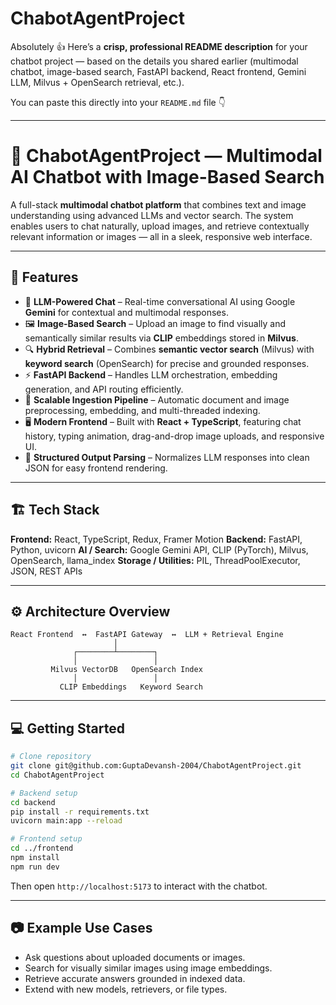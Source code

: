 # ChabotAgentProject

Absolutely 👍 Here’s a **crisp, professional README description** for your chatbot project — based on the details you shared earlier (multimodal chatbot, image-based search, FastAPI backend, React frontend, Gemini LLM, Milvus + OpenSearch retrieval, etc.).

You can paste this directly into your `README.md` file 👇

---

# 🧠 ChabotAgentProject — Multimodal AI Chatbot with Image-Based Search

A full-stack **multimodal chatbot platform** that combines text and image understanding using advanced LLMs and vector search. The system enables users to chat naturally, upload images, and retrieve contextually relevant information or images — all in a sleek, responsive web interface.

---

## 🚀 Features

* 💬 **LLM-Powered Chat** – Real-time conversational AI using Google **Gemini** for contextual and multimodal responses.
* 🖼️ **Image-Based Search** – Upload an image to find visually and semantically similar results via **CLIP** embeddings stored in **Milvus**.
* 🔍 **Hybrid Retrieval** – Combines **semantic vector search** (Milvus) with **keyword search** (OpenSearch) for precise and grounded responses.
* ⚡ **FastAPI Backend** – Handles LLM orchestration, embedding generation, and API routing efficiently.
* 🧩 **Scalable Ingestion Pipeline** – Automatic document and image preprocessing, embedding, and multi-threaded indexing.
* 🖥️ **Modern Frontend** – Built with **React + TypeScript**, featuring chat history, typing animation, drag-and-drop image uploads, and responsive UI.
* 🧠 **Structured Output Parsing** – Normalizes LLM responses into clean JSON for easy frontend rendering.

---

## 🏗️ Tech Stack

**Frontend:** React, TypeScript, Redux, Framer Motion
**Backend:** FastAPI, Python, uvicorn
**AI / Search:** Google Gemini API, CLIP (PyTorch), Milvus, OpenSearch, llama_index
**Storage / Utilities:** PIL, ThreadPoolExecutor, JSON, REST APIs

---

## ⚙️ Architecture Overview

```
React Frontend  ↔  FastAPI Gateway  ↔  LLM + Retrieval Engine
                       │
              ┌────────┴────────┐
              │                 │
         Milvus VectorDB   OpenSearch Index
              │                 │
           CLIP Embeddings   Keyword Search
```

---

## 💻 Getting Started

```bash
# Clone repository
git clone git@github.com:GuptaDevansh-2004/ChabotAgentProject.git
cd ChabotAgentProject

# Backend setup
cd backend
pip install -r requirements.txt
uvicorn main:app --reload

# Frontend setup
cd ../frontend
npm install
npm run dev
```

Then open `http://localhost:5173` to interact with the chatbot.

---

## 📷 Example Use Cases

* Ask questions about uploaded documents or images.
* Search for visually similar images using image embeddings.
* Retrieve accurate answers grounded in indexed data.
* Extend with new models, retrievers, or file types.
